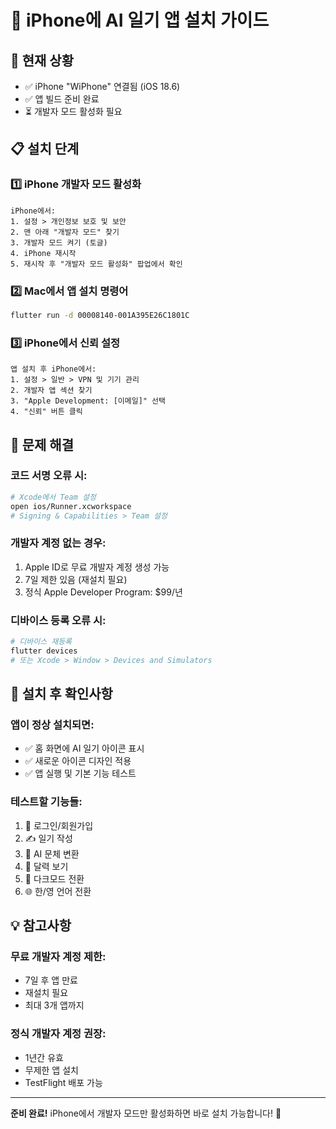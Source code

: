 # 📱 iPhone에 AI 일기 앱 설치 가이드

## 🎯 현재 상황
- ✅ iPhone "WiPhone" 연결됨 (iOS 18.6)
- ✅ 앱 빌드 준비 완료
- ⏳ 개발자 모드 활성화 필요

## 📋 설치 단계

### 1️⃣ iPhone 개발자 모드 활성화
```
iPhone에서:
1. 설정 > 개인정보 보호 및 보안
2. 맨 아래 "개발자 모드" 찾기
3. 개발자 모드 켜기 (토글)
4. iPhone 재시작
5. 재시작 후 "개발자 모드 활성화" 팝업에서 확인
```

### 2️⃣ Mac에서 앱 설치 명령어
```bash
flutter run -d 00008140-001A395E26C1801C
```

### 3️⃣ iPhone에서 신뢰 설정
```
앱 설치 후 iPhone에서:
1. 설정 > 일반 > VPN 및 기기 관리
2. 개발자 앱 섹션 찾기
3. "Apple Development: [이메일]" 선택
4. "신뢰" 버튼 클릭
```

## 🔧 문제 해결

### 코드 서명 오류 시:
```bash
# Xcode에서 Team 설정
open ios/Runner.xcworkspace
# Signing & Capabilities > Team 설정
```

### 개발자 계정 없는 경우:
1. Apple ID로 무료 개발자 계정 생성 가능
2. 7일 제한 있음 (재설치 필요)
3. 정식 Apple Developer Program: $99/년

### 디바이스 등록 오류 시:
```bash
# 디바이스 재등록
flutter devices
# 또는 Xcode > Window > Devices and Simulators
```

## 🚀 설치 후 확인사항

### 앱이 정상 설치되면:
- ✅ 홈 화면에 AI 일기 아이콘 표시
- ✅ 새로운 아이콘 디자인 적용
- ✅ 앱 실행 및 기본 기능 테스트

### 테스트할 기능들:
1. 🔐 로그인/회원가입
2. ✍️ 일기 작성
3. 🤖 AI 문체 변환
4. 📅 달력 보기
5. 🌙 다크모드 전환
6. 🌐 한/영 언어 전환

## 💡 참고사항

### 무료 개발자 계정 제한:
- 7일 후 앱 만료
- 재설치 필요
- 최대 3개 앱까지

### 정식 개발자 계정 권장:
- 1년간 유효
- 무제한 앱 설치
- TestFlight 배포 가능

---

**준비 완료!** iPhone에서 개발자 모드만 활성화하면 바로 설치 가능합니다! 🎉